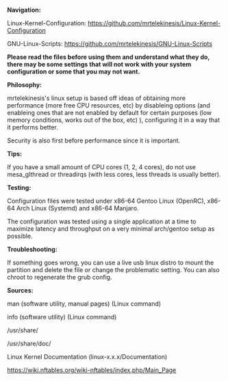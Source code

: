 **Navigation:**

Linux-Kernel-Configuration: https://github.com/mrtelekinesis/Linux-Kernel-Configuration
 
GNU-Linux-Scripts: https://github.com/mrtelekinesis/GNU-Linux-Scripts

**Please read the files before using them and understand what they do, there may be some settings that will not work with your system configuration or some that you may not want.**

**Philosophy:**

mrtelekinesis's linux setup is based off ideas of obtaining more performance (more free CPU resources, etc) by disableing options (and enableing ones that are not enabled by default for certain purposes (low memory conditions, works out of the box, etc) ), configuring it in a way that it performs better.

Security is also first before performance since it is important.

**Tips:**

If you have a small amount of CPU cores (1, 2, 4 cores), do not use mesa_glthread or threadirqs (with less cores, less threads is usually better).

**Testing:**

Configuration files were tested under x86-64 Gentoo Linux (OpenRC), x86-64 Arch Linux (Systemd) and x86-64 Manjaro.

The configuration was tested using a single application at a time to maximize latency and throughput on a very minimal arch/gentoo setup as possible.

**Troubleshooting:**

If something goes wrong, you can use a live usb linux distro to mount the partition and delete the file or change the problematic setting. You can also chroot to regenerate the grub config.

**Sources:**

man (software utility, manual pages) (Linux command)

info (software utility) (Linux command)

/usr/share/

/usr/share/doc/

Linux Kernel Documentation (linux-x.x.x/Documentation)

https://wiki.nftables.org/wiki-nftables/index.php/Main_Page
